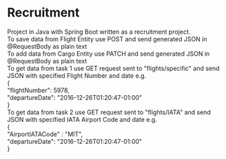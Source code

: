 # Recruitment
Project in Java with Spring Boot written as a recruitment project. </br>
To save data from Flight Entity use POST and send generated JSON in @RequestBody as plain text</br>
To add data from Cargo Entity use PATCH and send generated JSON in @RequestBody as plain text</br>
To get data from task 1 use GET request sent to "flights/specific" and send JSON with specified Flight Number and date e.g. </br>
{ </br>
    "flightNumber": 5978,</br>
    "departureDate": "2016-12-26T01:20:47-01:00"</br>
  }</br>
 To get data from task 2 use GET request sent to "flights/IATA" and send JSON with specified IATA Airport Code and date e.g. </br>
{ </br>
    "AirportIATACode" : "MIT", </br>
    "departureDate": "2016-12-26T01:20:47-01:00" </br>
} </br>
